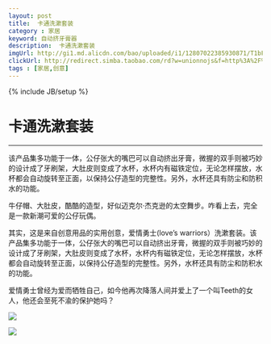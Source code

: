 ```yaml
---
layout: post
title:  卡通洗漱套装
category : 家居
keyword: 自动挤牙膏器
description:  卡通洗漱套装
imgUrl: http://gi1.md.alicdn.com/bao/uploaded/i1/12807022385930871/T1bFCqXu8cXXXXXXXX_!!0-item_pic.jpg_360x360q90.jpg
clickUrl: http://redirect.simba.taobao.com/rd?w=unionnojs&f=http%3A%2F%2Fai.taobao.com%2Fauction%2Fedetail.htm%3Fe%3D2AbtbdfZ5xsjmraEDZVrLuVhtm3p5nkizNn7Hv0ChEiLltG5xFicOdXrTUTgh9sMDPIwxrc30rikl0dvZi7AGYNCr2UH%252B95i7soj0Gesb8Bu30%252F3YOl%252BD%252BIZWR1bMnHu%26unid%3D34221849%26ptype%3D100010%26from%3Dbasic&k=5ccfdb950740ca16&c=un&b=alimm_0&p=mm_34221849_4518477_14818311
tags : [家居,创意]
---
```

{% include JB/setup %}
# 卡通洗漱套装
---

该产品集多功能于一体，公仔张大的嘴巴可以自动挤出牙膏，微握的双手则被巧妙的设计成了牙刷架，大肚皮则变成了水杯，水杯内有磁铁定位，无论怎样摆放，水杯都会自动旋转至正面，以保持公仔造型的完整性。另外，水杯还具有防尘和防积水的功能。

<!--break-->

牛仔帽、大肚皮，酷酷的造型，好似迈克尔·杰克逊的太空舞步。咋看上去，完全是一款新潮可爱的公仔玩偶。

其实，这是来自创意用品的实用创意，爱情勇士(love’s warriors）洗漱套装。该产品集多功能于一体，公仔张大的嘴巴可以自动挤出牙膏，微握的双手则被巧妙的设计成了牙刷架，大肚皮则变成了水杯，水杯内有磁铁定位，无论怎样摆放，水杯都会自动旋转至正面，以保持公仔造型的完整性。另外，水杯还具有防尘和防积水的功能。

爱情勇士曾经为爱而牺牲自己，如今他再次降落人间并爱上了一个叫Teeth的女人，他还会至死不渝的保护她吗？

![](http://img04.taobaocdn.com/imgextra/i4/822602807/T2eeDEXi0XXXXXXXXX_!!822602807.jpg_.webp)

![](http://img04.taobaocdn.com/imgextra/i4/822602807/T2mabeXr4aXXXXXXXX-822602807.jpg_.webp)
